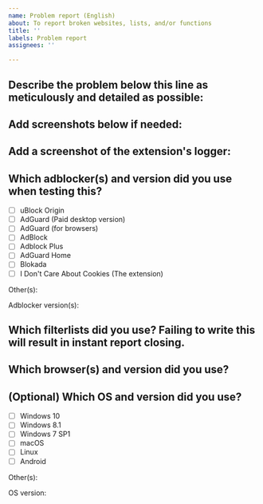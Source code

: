 ```yaml
---
name: Problem report (English)
about: To report broken websites, lists, and/or functions
title: ''
labels: Problem report
assignees: ''

---
```


<!-- PS: If you already have written an entry that'd fix the problem, it's better to use the *Feature Request* template instead. -->

<!-- Read through https://github.com/DandelionSprout/adfilt/blob/master/.github/CONTRIBUTING.md if possible, so that you know what to expect of how reports will be processed. -->

## Describe the problem below this line as meticulously and detailed as possible:

## Add screenshots below if needed:

## Add a screenshot of the extension's logger:
<!-- If you're using uBlock Origin, it's recommended to filter the selection down to Blocked+Allowed, to reduce the amount of (mostly irrelevant) "white" log entries. -->

## Which adblocker(s) and version did you use when testing this?
<!-- For info on supported extensions, visit https://github.com/DandelionSprout/adfilt/blob/master/Wiki/Supported%20adblockers%20and%20tools.md -->
- [ ] uBlock Origin
- [ ] AdGuard (Paid desktop version)
- [ ] AdGuard (for browsers)
- [ ] AdBlock
- [ ] Adblock Plus
- [ ] AdGuard Home
- [ ] Blokada
- [ ] I Don't Care About Cookies (The extension)

Other(s):

Adblocker version(s):

## Which filterlists did you use? Failing to write this will result in instant report closing.
<!-- If you want to save time, you can take a screenshot of your adblocker's list settings. -->

## Which browser(s) and version did you use?
<!-- If you're in doubt, check your browser's *About* page.-->

## (Optional) Which OS and version did you use?
- [ ] Windows 10
- [ ] Windows 8.1
- [ ] Windows 7 SP1
- [ ] macOS
- [ ] Linux
- [ ] Android

Other(s):

OS version:
